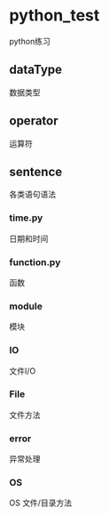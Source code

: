 # python_test
python练习

## dataType
数据类型

## operator
运算符

## sentence
各类语句语法

### time.py
日期和时间

### function.py
函数

### module
模块

### IO
文件I/O

### File
文件方法

### error
异常处理

### OS
OS 文件/目录方法
